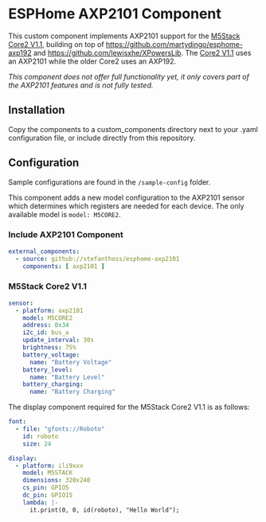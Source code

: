 # ESPHome AXP2101 Component

This custom component implements AXP2101 support for the [M5Stack Core2 V1.1](https://docs.m5stack.com/en/core/Core2%20v1.1), building on top of https://github.com/martydingo/esphome-axp192 and https://github.com/lewisxhe/XPowersLib. The [Core2 V1.1](https://docs.m5stack.com/en/core/Core2%20v1.1) uses an AXP2101 while the older Core2 uses an AXP192.

*This component does not offer full functionality yet, it only covers part of the AXP2101 features and is not fully tested.*  

## Installation

Copy the components to a custom_components directory next to your .yaml configuration file, or include directly from this repository.

## Configuration

Sample configurations are found in the `/sample-config` folder.

This component adds a new model configuration to the AXP2101 sensor which determines which registers are needed for each device. The only available model is `model: M5CORE2`.

### Include AXP2101 Component

```yaml
external_components:
  - source: github://stefanthoss/esphome-axp2101
    components: [ axp2101 ]
```

### M5Stack Core2 V1.1

```yaml
sensor:
  - platform: axp2101
    model: M5CORE2
    address: 0x34
    i2c_id: bus_a
    update_interval: 30s
    brightness: 75%
    battery_voltage:
      name: "Battery Voltage"
    battery_level:
      name: "Battery Level"
    battery_charging:
      name: "Battery Charging"
```

The display component required for the M5Stack Core2 V1.1 is as follows:

```yaml
font:
  - file: "gfonts://Roboto"
    id: roboto
    size: 24

display:
  - platform: ili9xxx
    model: M5STACK
    dimensions: 320x240
    cs_pin: GPIO5
    dc_pin: GPIO15
    lambda: |-
      it.print(0, 0, id(roboto), "Hello World");
```
